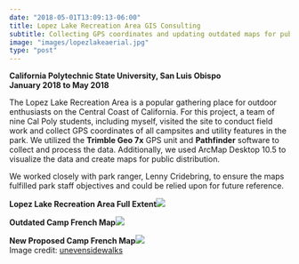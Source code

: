```yaml
---
date: "2018-05-01T13:09:13-06:00"
title: Lopez Lake Recreation Area GIS Consulting
subtitle: Collecting GPS coordinates and updating outdated maps for public distribution
image: "images/lopezlakeaerial.jpg"
type: "post"
---
```

**California Polytechnic State University, San Luis Obispo**  
**January 2018 to May 2018**

The Lopez Lake Recreation Area is a popular gathering place for outdoor enthusiasts on the Central Coast of California. For this project, a team of nine Cal Poly students, including myself, visited the site to conduct field work and collect GPS coordinates of all campsites and utility features in the park. We utilized the **Trimble Geo 7x** GPS unit and **Pathfinder** software to collect and process the data. Additionally, we used ArcMap Desktop 10.5 to visualize the data and create maps for public distribution.

We worked closely with park ranger, Lenny Cridebring, to ensure the maps fulfilled park staff objectives and could be relied upon for future reference.

**Lopez Lake Recreation Area Full Extent**![](/images/lopezfinalmap1.jpg)

**Outdated Camp French Map**![](/images/campfrenchold.jpg)

**New Proposed Camp French Map**![](/images/campfrenchnew.png)  
Image credit: [unevensidewalks](http://unevensidewalks.com/lopez-lake-beyond-the-beaches-of-san-luis-obispo/)